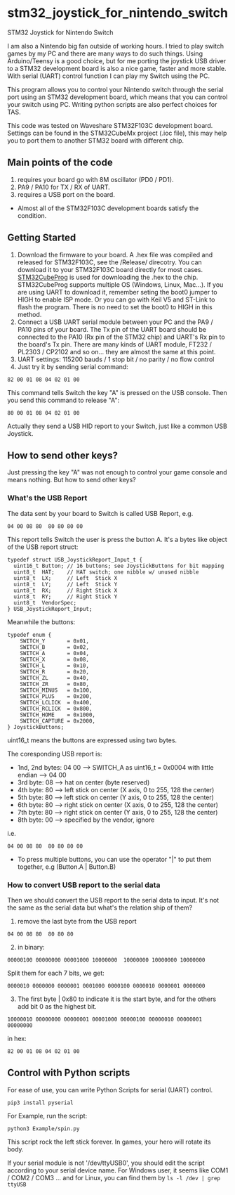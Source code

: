 # stm32_joystick_for_nintendo_switch
STM32 Joystick for Nintendo Switch

I am also a Nintendo big fan outside of working hours. I tried to play switch games by my PC and there are many ways to do such things.  Using Arduino/Teensy is a good choice, but for me porting the joystick USB driver to a STM32 development board is also a nice game, faster and more stable. With serial (UART) control function I can play my Switch using the PC.

This program allows you to control your Nintendo switch through the serial port using an STM32 development board, which means that you can control your switch using PC. Writing python scripts are also perfect choices for TAS.

This code was tested on Waveshare STM32F103C development board. Settings can be found in the STM32CubeMx project (.ioc file), this may help you to port them to another STM32 board with different chip.

## Main points of the code
1.  requires your board go with 8M oscillator (PD0 / PD1).
2.  PA9 / PA10 for TX / RX of UART.
3.  requires a USB port on the board.
-   Almost all of the STM32F103C development boards satisfy the condition.

## Getting Started
1.  Download the firmware to your board. A .hex file was compiled and released for STM32F103C, see the /Release/ direcotry. You can download it to your STM32F103C board directly for most cases. [STM32CubeProg](https://www.st.com/en/development-tools/stm32cubeprog.html) is used for downloading the .hex to the chip. STM32CubeProg supports multiple OS (Windows, Linux, Mac...). If you are using UART to download it, remember seting the boot0 jumper to HIGH to enable ISP mode. Or you can go with Keil V5 and ST-Link to flash the program. There is no need to set the boot0 to HIGH in this method.
2.  Connect a USB UART serial module between your PC and the PA9 / PA10 pins of your board. The Tx pin of the UART board should be connected to the PA10 (Rx pin of the STM32 chip) and UART's Rx pin to the board's Tx pin. There are many kinds of UART module, FT232 / PL2303 / CP2102 and so on...  they are almost the same at this point.
3.  UART settings: 115200 bauds / 1 stop bit / no parity / no flow control
4.  Just try it by sending serial command:
```
82 00 01 08 04 02 01 00
```
This command tells Switch the key "A" is pressed on the USB console. Then you send this command to release "A":
```
80 00 01 08 04 02 01 00
```
Actually they send a USB HID report to your Switch, just like a common USB Joystick.

## How to send other keys?
Just pressing the key "A" was not enough to control your game console and means nothing. But how to send other keys?

### What's the USB Report
The data sent by your board to Switch is called USB Report, e.g.
```
04 00 08 80  80 80 80 00
```
This report tells Switch the user is press the button A. It's a bytes like object of the USB report struct:
```
typedef struct USB_JoystickReport_Input_t {
  uint16_t Button; // 16 buttons; see JoystickButtons for bit mapping
  uint8_t  HAT;    // HAT switch; one nibble w/ unused nibble
  uint8_t  LX;     // Left  Stick X
  uint8_t  LY;     // Left  Stick Y
  uint8_t  RX;     // Right Stick X
  uint8_t  RY;     // Right Stick Y
  uint8_t  VendorSpec;
} USB_JoystickReport_Input;
```
Meanwhile the buttons:
```
typedef enum {
    SWITCH_Y       = 0x01,
    SWITCH_B       = 0x02,
    SWITCH_A       = 0x04,
    SWITCH_X       = 0x08,
    SWITCH_L       = 0x10,
    SWITCH_R       = 0x20,
    SWITCH_ZL      = 0x40,
    SWITCH_ZR      = 0x80,
    SWITCH_MINUS   = 0x100,
    SWITCH_PLUS    = 0x200,
    SWITCH_LCLICK  = 0x400,
    SWITCH_RCLICK  = 0x800,
    SWITCH_HOME    = 0x1000,
    SWITCH_CAPTURE = 0x2000,
} JoystickButtons;
```
uint16_t means the buttons are expressed using two bytes.

The coresponding USB report is:
-   1nd, 2nd bytes: 04 00 --> SWITCH_A as uint16_t = 0x0004 with little endian --> 04 00
-   3rd byte: 08 --> hat on center (byte reserved)
-   4th byte: 80 --> left stick on center (X axis, 0 to 255, 128 the center)
-   5th byte: 80 --> left stick on center (Y axis, 0 to 255, 128 the center)
-   6th byte: 80 --> right stick on center (X axis, 0 to 255, 128 the center)
-   7th byte: 80 --> right stick on center (Y axis, 0 to 255, 128 the center)
-   8th byte: 00 --> specified by the vendor, ignore

i.e.
```
04 00 08 80  80 80 80 00
```
-   To press multiple buttons, you can use the operator "|" to put them together, e.g (Button.A | Button.B)
### How to convert USB report to the serial data
Then we should convert the USB report to the serial data to input.
It's not the same as the serial data but what's the relation ship of them?
1.  remove the last byte from the USB report
```
04 00 08 80  80 80 80
```
2.  in binary:
```
00000100 00000000 00001000 10000000  10000000 10000000 10000000
```
Split them for each 7 bits, we get:
```
0000010 0000000 0000001 0001000 0000100 0000010 0000001 0000000
```
3.  The first byte | 0x80 to indicate it is the start byte, and for the others add bit 0 as the highest bit.
```
10000010 00000000 00000001 00001000 00000100 00000010 00000001 00000000
```
in hex:
```
82 00 01 08 04 02 01 00
```
## Control with Python scripts
For ease of use, you can write Python Scripts for serial (UART) control.
```
pip3 install pyserial
```
For Example, run the script:
```
python3 Example/spin.py
```
This script rock the left stick forever. In games, your hero will rotate its body.

If your serial module is not '/dev/ttyUSB0', you should edit the script according to your serial device name. For Windows user, it seems like COM1 / COM2 / COM3 ... and for Linux, you can find them by `ls -l /dev | grep ttyUSB`

